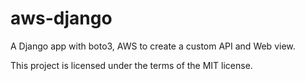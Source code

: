 # aws-django
A Django app with boto3, AWS to create a custom API and Web view.

This project is licensed under the terms of the MIT license.
